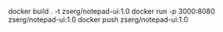 docker build . -t zserg/notepad-ui:1.0
docker run -p 3000:8080 zserg/notepad-ui:1.0
docker push zserg/notepad-ui:1.0

